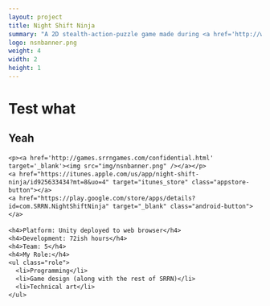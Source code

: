 ```yaml
---
layout: project
title: Night Shift Ninja
summary: "A 2D stealth-action-puzzle game made during <a href='http://www.srrngames.com/srrn-seventy-two-the-second-jam/' target='_blank'>SRRN Game Jam #2</a>.<br />Inspired by the randomly-chosen past Ludum Dare themes 'sneaking', 'bouncy'.<br />Use the links to download on your mobile devices, or click the logo to try the web browser demo!"
logo: nsnbanner.png
weight: 4
width: 2
height: 1
---
```


# Test what
## Yeah

    <p><a href='http://games.srrngames.com/confidential.html' target='_blank'><img src="img/nsnbanner.png" /></a></p>
    <a href="https://itunes.apple.com/us/app/night-shift-ninja/id925633434?mt=8&uo=4" target="itunes_store" class="appstore-button"></a>
    <a href="https://play.google.com/store/apps/details?id=com.SRRN.NightShiftNinja" target="_blank" class="android-button"></a>
    
    <h4>Platform: Unity deployed to web browser</h4>
    <h4>Development: 72ish hours</h4>
    <h4>Team: 5</h4>
    <h4>My Role:</h4>
    <ul class="role">
      <li>Programming</li>
      <li>Game design (along with the rest of SRRN)</li>
      <li>Technical art</li>
    </ul>